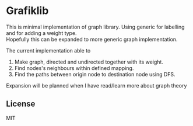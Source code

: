 # Grafiklib
This is minimal implementation of graph library. Using generic for labelling
and for adding a weight type.  
Hopefully this can be expanded to more generic graph implementation.

The current implementation able to

1. Make graph, directed and undirected together with its weight.
2. Find nodes's neighbours within defined mapping.
3. Find the paths between origin node to destination node using DFS.

Expansion will be planned when I have read/learn more about graph theory


## License
MIT
